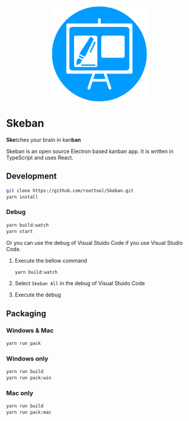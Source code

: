 <p style="text-align: center">
  <img src="public/icons/icon.png" alt="Skeban logo" width="256" height="256"/>
</p>

# Skeban

**Ske**tches your brain in kan**ban**

Skeban is an open source Electron based kanban app. It is written in TypeScript and uses React.

## Development

```bash
git clone https://github.com/roottool/Skeban.git
yarn install
```

### Debug

```bash
yarn build:watch
yarn start
```

Or you can use the debug of Visual Stuido Code if you use Visual Studio Code.

1. Execute the bellow command

    ```bash
    yarn build:watch
    ```

2. Select `Skeban All` in the debug of Visual Stuido Code
3. Execute the debug

## Packaging

### Windows & Mac

```bash
yarn run pack
```

### Windows only

```bash
yarn run build
yarn run pack:win
```

### Mac only

```bash
yarn run build
yarn run pack:mac
```
